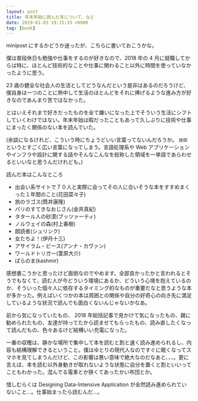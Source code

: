 ```yaml
---
layout: post
title: 年末年始に読んだ本について、など
date: 2019-01-03 19:15:33 +0900
tag: [book]
---
```


minipost にするかどうか迷ったが、こちらに書いておこうかな。

僕は普段休日も勉強や仕事をするのが好きなので、2018 年の 4 月に就職してからは特に、ほとんど技術的なことや仕事に関わること以外に時間を使っていなかったように思う。

23 歳の健全な社会人の生活としてどうなんだという是非はあるのだろうけど、僕自身は一つのことに熱中して生活のほとんどをそれに捧げるような進み方が好きなのであんまり苦ではなかった。

とはいえそれまで好きだったものを全て嫌いになった上でそういう生活にシフトしていくわけではない。年末年始は暇だったこともあって久しぶりに技術や仕事にまったく関係のない本を読んでいた。

(余談になるけれど、こういう時にちょうどいい言葉ってないんだろうか。 `技術` というとすごく広い言葉になってしまう。言語処理系や Web アプリケーションやインフラや設計に関する話やそんなこんなを総称した領域を一単語であらわせるといいなと思うんだけれども。)

読んだ本はこんなところ

- 出会い系サイトで７０人と実際に会ってその人に合いそうな本をすすめまくった１年間のこと(花田菜々子)
- 旅のラゴス(筒井康隆)
- パリのすてきなおじさん(金井真紀)
- タタール人の砂漠(ブッツァーティ)
- ノルウェイの森(村上春樹)
- 朗読者(シュリンク)
- 女たちよ！(伊丹十三)
- アサイラム・ピース(アンナ・カヴァン)
- ワールドトリガー(葦原大介)
- ぱらのま(kashmir)

感想書こうかと思ったけど面倒なのでやめます。全部良かったかと言われるとそうでもなくて、読む人が今どういう環境にあるか、どういう心境を抱えているのか、そういった個々人に依存するタイミング的なものが重要だなと思うような本が多かった。例えばいくつかの本は周囲との関係や自分の好奇心の向き先に満足しているような状況で読んでも面白くないんじゃないかなあ。

前から気になっていたもの、 2018 年総括記事で見かけて気になったもの、親に勧められたもの、友達が持ってたから読ませてもらったもの、読み直したくなって読んだもの、色々あるけど結構いい充電になった。

一番の収穫は、静かな場所で集中して本を読むと割と速く読み進められるし、内容も結構理解できるということ。僕はゆとりの現代人なのですぐに眠くなってスマホを見てしまうんだけど、この影響は悪い意味で絶大なのだなあと、、、。更に言えば、本を読む以外身動きが取れないような状態に自分を置くと割といいってこともわかった。混んでる電車とか狭くてあったかい布団とか。

惜しむらくは Designing Data-Intensive Application が全然読み進められていないこと...。仕事始まったら読むんだ...。
